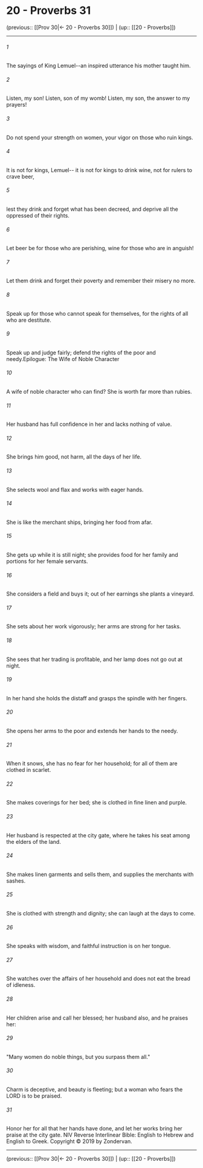 # 20 - Proverbs 31

(previous:: [[Prov 30|← 20 - Proverbs 30]]) | (up:: [[20 - Proverbs]])

***


###### 1 
The sayings of King Lemuel--an inspired utterance his mother taught him. 

###### 2 
Listen, my son! Listen, son of my womb! Listen, my son, the answer to my prayers! 

###### 3 
Do not spend your strength on women, your vigor on those who ruin kings. 

###### 4 
It is not for kings, Lemuel-- it is not for kings to drink wine, not for rulers to crave beer, 

###### 5 
lest they drink and forget what has been decreed, and deprive all the oppressed of their rights. 

###### 6 
Let beer be for those who are perishing, wine for those who are in anguish! 

###### 7 
Let them drink and forget their poverty and remember their misery no more. 

###### 8 
Speak up for those who cannot speak for themselves, for the rights of all who are destitute. 

###### 9 
Speak up and judge fairly; defend the rights of the poor and needy.Epilogue: The Wife of Noble Character 

###### 10 
A wife of noble character who can find? She is worth far more than rubies. 

###### 11 
Her husband has full confidence in her and lacks nothing of value. 

###### 12 
She brings him good, not harm, all the days of her life. 

###### 13 
She selects wool and flax and works with eager hands. 

###### 14 
She is like the merchant ships, bringing her food from afar. 

###### 15 
She gets up while it is still night; she provides food for her family and portions for her female servants. 

###### 16 
She considers a field and buys it; out of her earnings she plants a vineyard. 

###### 17 
She sets about her work vigorously; her arms are strong for her tasks. 

###### 18 
She sees that her trading is profitable, and her lamp does not go out at night. 

###### 19 
In her hand she holds the distaff and grasps the spindle with her fingers. 

###### 20 
She opens her arms to the poor and extends her hands to the needy. 

###### 21 
When it snows, she has no fear for her household; for all of them are clothed in scarlet. 

###### 22 
She makes coverings for her bed; she is clothed in fine linen and purple. 

###### 23 
Her husband is respected at the city gate, where he takes his seat among the elders of the land. 

###### 24 
She makes linen garments and sells them, and supplies the merchants with sashes. 

###### 25 
She is clothed with strength and dignity; she can laugh at the days to come. 

###### 26 
She speaks with wisdom, and faithful instruction is on her tongue. 

###### 27 
She watches over the affairs of her household and does not eat the bread of idleness. 

###### 28 
Her children arise and call her blessed; her husband also, and he praises her: 

###### 29 
"Many women do noble things, but you surpass them all." 

###### 30 
Charm is deceptive, and beauty is fleeting; but a woman who fears the LORD is to be praised. 

###### 31 
Honor her for all that her hands have done, and let her works bring her praise at the city gate. NIV Reverse Interlinear Bible: English to Hebrew and English to Greek. Copyright © 2019 by Zondervan.

***

(previous:: [[Prov 30|← 20 - Proverbs 30]]) | (up:: [[20 - Proverbs]])
